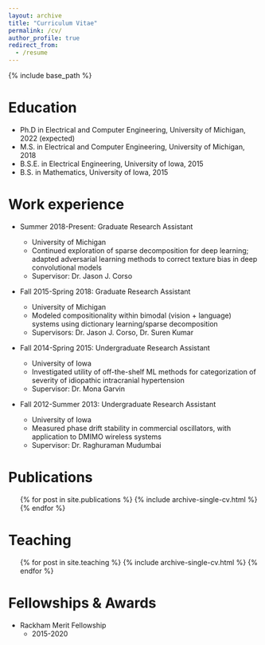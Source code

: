 ```yaml
---
layout: archive
title: "Curriculum Vitae"
permalink: /cv/
author_profile: true
redirect_from:
  - /resume
---
```


{% include base_path %}

Education
======
* Ph.D in Electrical and Computer Engineering, University of Michigan, 2022 (expected)
* M.S. in Electrical and Computer Engineering, University of Michigan, 2018
* B.S.E. in Electrical Engineering, University of Iowa, 2015
* B.S. in Mathematics, University of Iowa, 2015

Work experience
======
* Summer 2018-Present: Graduate Research Assistant
  * University of Michigan
  * Continued exploration of sparse decomposition for deep learning; adapted adversarial learning methods to correct texture bias in deep convolutional models
  * Supervisor: Dr. Jason J. Corso
  
* Fall 2015-Spring 2018: Graduate Research Assistant
  * University of Michigan
  * Modeled compositionality within bimodal (vision + language) systems using dictionary learning/sparse decomposition
  * Supervisors: Dr. Jason J. Corso, Dr. Suren Kumar
  
* Fall 2014-Spring 2015: Undergraduate Research Assistant
  * University of Iowa
  * Investigated utility of off-the-shelf ML methods for categorization of severity of idiopathic intracranial hypertension
  * Supervisor: Dr. Mona Garvin

* Fall 2012-Summer 2013: Undergraduate Research Assistant
  * University of Iowa
  * Measured phase drift stability in commercial oscillators, with application to DMIMO wireless systems
  * Supervisor: Dr. Raghuraman Mudumbai

Publications
======
  <ul>{% for post in site.publications %}
    {% include archive-single-cv.html %}
  {% endfor %}</ul>

Teaching
======
  <ul>{% for post in site.teaching %}
    {% include archive-single-cv.html %}
  {% endfor %}</ul>

Fellowships & Awards
======
* Rackham Merit Fellowship
  * 2015-2020